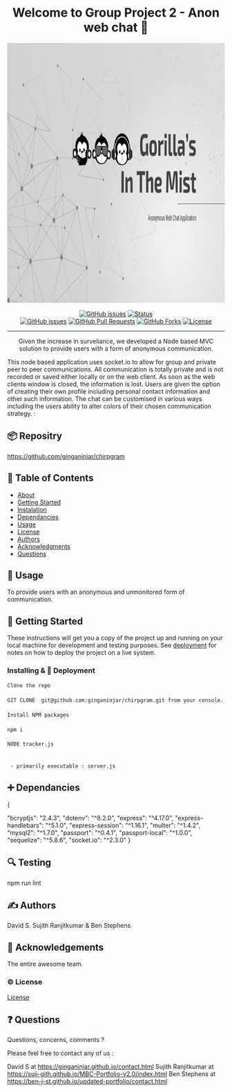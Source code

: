 <h1 align="center">Welcome to Group Project 2 - Anon web chat 👋</h1>

  <p align="center">
  <a href="https://chirpgram.herokuapp.com" rel="noopener">
 <img width=600px height=600px src="./siteimg.jpeg" alt="Group Project 2 - Anon web chat logo"></a>
</p>


<div align="center">

  [![GitHub issues](https://img.shields.io/github/followers/ginganinjar?label=Follow)](/issues)
  [![Status](https://img.shields.io/badge/status-active-success.svg)]()  
  [![GitHub issues](https://img.shields.io/github/issues/ginganinjar/chirpgram)](/issues)
  [![GitHub Pull Requests](	https://img.shields.io/github/issues-pr/ginganinjar/chirpgram)]()
  [![GitHub Forks](	https://img.shields.io/github/forks/ginganinjar/chirpgram?label=Fork)]()
  [![License](https://img.shields.io/badge/license-MIT-blue.svg)](https://opensource.org/licenses/mit-license.php)

</div>

---

<p align="center"> Given the increase in surveliance, we developed a Node based  MVC solution to provide users with a form of anonymous communication.

This node based application uses socket.io to allow for group and private peer to peer communications. All communication is totally private and is not recorded or saved either locally or on the web client. As soon as the web clients window is closed, the information is lost. Users are given the option of creating their own profile including personal contact information and other such information. The chat can be customised in various ways including the users ability to alter colors of their chosen communication strategy. 
:

 
</p>

## :package: Repositry
https://github.com/ginganinjar/chirpgram

## 📝 Table of Contents
- [About](#about)
- [Getting Started](#getting_started)
- [Instalation](#deployment)
- [Dependancies](#dependancies)
- [Usage](#usage)
- [License](#license)
- [Authors](#contributing)
- [Acknowledgments](#acknowledgement)
- [Questions](#questions)

## 🧐 Usage <a name = "about"></a>
To provide users with an anonymous and unmonitored form of communication.

## 🏁 Getting Started <a name = "getting_started"></a>
These instructions will get you a copy of the project up and running on your local machine for development and testing purposes. See [deployment](#deployment) for notes on how to deploy the project on a live system.

### Installing & 🚀 Deployment <a name = "deployment"></a>

```sh
Clone the repo 

GIT CLONE  git@github.com:ginganinjar/chirpgram.git from your console.   

Install NPM packages

npm i

NODE tracker.js

 
 - primarily executable : server.js
```
## :heavy_plus_sign: Dependancies  <a name = "dependancies"></a>
{
 
 "bcryptjs": "2.4.3",
  "dotenv": "^8.2.0",
  "express": "^4.17.0",
  "express-handlebars": "^5.1.0",
  "express-session": "^1.16.1",
  "multer": "^1.4.2",
  "mysql2": "^1.7.0",
  "passport": "^0.4.1",
  "passport-local": "^1.0.0",
  "sequelize": "^5.8.6",
  "socket.io": "^2.3.0"
}

## :mag: Testing  <a name = "built_using"></a>
npm run lint

## ✍️ Authors <a name = "contributing"></a>
David S. Sujith Ranjitkumar & Ben Stephens

## 🎉 Acknowledgements <a name = "acknowledgement"></a>
The entire awesome team.

### :copyright: License <a name = "license"></a>

[License](https://opensource.org/licenses/mit-license.php)

## :question: Questions <a name = "<questions"></a>
Questions, concerns, comments ? 

Please feel free to contact any of us : 

David S at https://ginganinjar.github.io/contact.html
Sujith Ranjitkumar at https://suji-gith.github.io/MBC-Portfolio-v2.0/index.html
Ben Stephens at https://ben-j-st.github.io/updated-portfolio/contact.html

